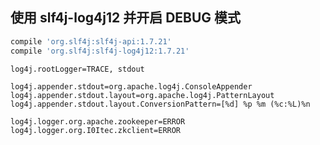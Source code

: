 ## 使用 slf4j-log4j12 并开启 DEBUG 模式

```groovy
compile 'org.slf4j:slf4j-api:1.7.21'
compile 'org.slf4j:slf4j-log4j12:1.7.21'
```

```properties
log4j.rootLogger=TRACE, stdout

log4j.appender.stdout=org.apache.log4j.ConsoleAppender
log4j.appender.stdout.layout=org.apache.log4j.PatternLayout
log4j.appender.stdout.layout.ConversionPattern=[%d] %p %m (%c:%L)%n

log4j.logger.org.apache.zookeeper=ERROR
log4j.logger.org.I0Itec.zkclient=ERROR
```
